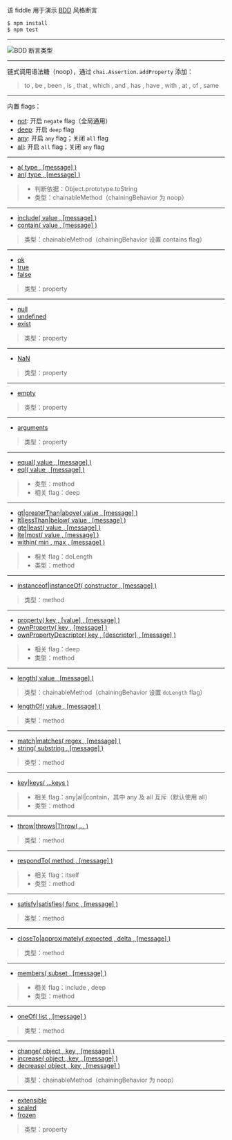该 fiddle 用于演示 [BDD](http://chaijs.com/api/bdd/) 风格断言

```sh
$ npm install
$ npm test
```

---

![BDD 断言类型](https://raw.githubusercontent.com/pwnn/img/master/chai-BDD-assertion-types.png)

---

链式调用语法糖（noop），通过 `chai.Assertion.addProperty` 添加：

> to , be , been , is , that , which , and , has , have , with , at , of , same

---

内置 flags：

- [not](http://chaijs.com/api/bdd/#method_not): 开启 `negate` flag（全局通用）
- [deep](http://chaijs.com/api/bdd/#method_deep): 开启 `deep` flag
- [any](http://chaijs.com/api/bdd/#method_any): 开启 `any` flag；关闭 `all` flag
- [all](http://chaijs.com/api/bdd/#method_all): 开启 `all` flag；关闭 `any` flag

---

- [a( type , [message] )](http://chaijs.com/api/bdd/#method_a)
- [an( type , [message] )](http://chaijs.com/api/bdd/#method_a)

> - 判断依据：Object.prototype.toString
> - 类型：chainableMethod（chainingBehavior 为 noop）

---

- [include( value , [message] )](http://chaijs.com/api/bdd/#method_include)
- [contain( value , [message] )](http://chaijs.com/api/bdd/#method_include)

> 类型：chainableMethod（chainingBehavior 设置 contains flag）

---

- [ok](http://chaijs.com/api/bdd/#method_ok)
- [true](http://chaijs.com/api/bdd/#method_true)
- [false](http://chaijs.com/api/bdd/#method_false)

> 类型：property

---

- [null](http://chaijs.com/api/bdd/#method_null)
- [undefined](http://chaijs.com/api/bdd/#method_undefined)
- [exist](http://chaijs.com/api/bdd/#method_exist)

> 类型：property

---

- [NaN](http://chaijs.com/api/bdd/#method_nan)

> 类型：property

---

- [empty](http://chaijs.com/api/bdd/#method_empty)

> 类型：property

---

- [arguments](http://chaijs.com/api/bdd/#method_arguments)

> 类型：property

---

- [equal( value , [message] )](http://chaijs.com/api/bdd/#method_equal)
- [eql( value , [message] )](http://chaijs.com/api/bdd/#method_eql)

> - 类型：method
> - 相关 flag：deep

---

- [gt|greaterThan|above( value , [message] )](http://chaijs.com/api/bdd/#method_above)
- [lt|lessThan|below( value , [message] )](http://chaijs.com/api/bdd/#method_below)
- [gte|least( value , [message] )](http://chaijs.com/api/bdd/#method_least)
- [lte|most( value , [message] )](http://chaijs.com/api/bdd/#method_most)
- [within( min , max , [message] )](http://chaijs.com/api/bdd/#method_within)

> - 相关 flag：doLength
> - 类型：method

---

- [instanceof|instanceOf( constructor , [message] )](http://chaijs.com/api/bdd/#method_instanceof)

> 类型：method

---

- [property( key , [value] , [message] )](http://chaijs.com/api/bdd/#method_property)
- [ownProperty( key , [message] )](http://chaijs.com/api/bdd/#method_ownproperty)
- [ownPropertyDescriptor( key , [descriptor] , [message] )](http://chaijs.com/api/bdd/#method_ownpropertydescriptor)

> - 相关 flag：deep
> - 类型：method

---

- [length( value , [message] )](http://chaijs.com/api/bdd/#method_length)

> 类型：chainableMethod（chainingBehavior 设置 `doLength` flag）

- [lengthOf( value , [message] )](http://chaijs.com/api/bdd/#method_lengthof)

> 类型：method

---

- [match|matches( regex , [message] )](http://chaijs.com/api/bdd/#method_match)
- [string( substring , [message] )](http://chaijs.com/api/bdd/#method_string)

> 类型：method

---

- [key|keys( ...keys )](http://chaijs.com/api/bdd/#method_keys)

> - 相关 flag：any|all|contain，其中 any 及 all 互斥（默认使用 all）
> - 类型：method

---

- [throw|throws|Throw( ... )](http://chaijs.com/api/bdd/#method_throw)

> 类型：method

---

- [respondTo( method , [message] )](http://chaijs.com/api/bdd/#method_respondto)

> - 相关 flag：itself
> - 类型：method

---

- [satisfy|satisfies( func , [message] )](http://chaijs.com/api/bdd/#method_satisfy)

> 类型：method

---

- [closeTo|approximately( expected , delta , [message] )](http://chaijs.com/api/bdd/#method_closeto)

> 类型：method

---

- [members( subset , [message] )](http://chaijs.com/api/bdd/#method_members)

> - 相关 flag：include , deep
> - 类型：method

---

- [oneOf( list , [message] )](http://chaijs.com/api/bdd/#method_oneof)

> 类型：method

---

- [change( object , key , [message] )](http://chaijs.com/api/bdd/#method_change)
- [increase( object , key , [message] )](http://chaijs.com/api/bdd/#method_increase)
- [decrease( object , key , [message] )](http://chaijs.com/api/bdd/#method_decrease)

> 类型：chainableMethod（chainingBehavior 为 noop）

---

- [extensible](http://chaijs.com/api/bdd/#method_extensible)
- [sealed](http://chaijs.com/api/bdd/#method_sealed)
- [frozen](http://chaijs.com/api/bdd/#method_frozen)

> 类型：property
